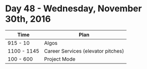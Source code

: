 # Day 48  - Wednesday, November 30th, 2016


Time        |   Plan   |
----------------|-------
915 - 10 | Algos 
1100 - 1145 | Career Services (elevator pitches)
100 - 600 | Project Mode
